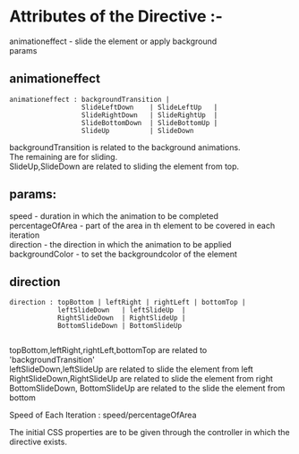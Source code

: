 # Attributes of the  Directive :- 
animationeffect - slide the element or apply background <br/>
params <br/>

## animationeffect
```````
animationeffect : backgroundTransition | 
                  SlideLeftDown    | SlideLeftUp   |
                  SlideRightDown   | SlideRightUp  |
                  SlideBottomDown  | SlideBottomUp |
                  SlideUp          | SlideDown     

```````
backgroundTransition is related to the background animations.<br/>
The remaining are for sliding.<br/>
SlideUp,SlideDown are related to sliding the element from top.


## params:
speed - duration in which the animation to be completed <br/>
percentageOfArea - part of the area in th element to be covered in each iteration <br/>
direction - the direction in which the animation to be applied <br/>
backgroundColor - to set the backgroundcolor of the element <br/>



## direction

```
direction : topBottom | leftRight | rightLeft | bottomTop | 
            leftSlideDown   | leftSlideUp  | 
            RightSlideDown  | RightSlideUp | 
            BottomSlideDown | BottomSlideUp 
            
```

topBottom,leftRight,rightLeft,bottomTop are related to 'backgroundTransition'<br/>
leftSlideDown,leftSlideUp are related to slide the element from left<br/>
RightSlideDown,RightSlideUp are related to slide the element from right<br/>
BottomSlideDown, BottomSlideUp are related to the slide the element from bottom<br/>

Speed of Each Iteration : speed/percentageOfArea

The initial CSS properties are to be given through the controller in which the directive exists.

